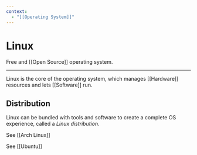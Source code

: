 ```yaml
---
context:
  - "[[Operating System]]"
---
```


# Linux

Free and [[Open Source]] operating system.

---

Linux is the core of the operating system, which manages [[Hardware]] resources and lets [[Software]] run.

## Distribution

Linux can be bundled with tools and software to create a complete OS experience, called a _Linux distribution_.

See [[Arch Linux]]

See [[Ubuntu]]
